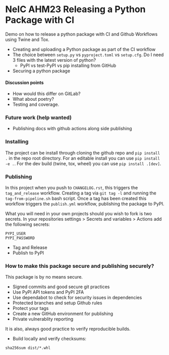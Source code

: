 # NeIC AHM23 Releasing a Python Package with CI

Demo on how to release a python package with CI and Github Workflows using Twine and Tox.

- Creating and uploading a Python package as part of the CI workflow
- The choice between `setup.py` vs `pyproject.toml` vs `setup.cfg`. Do I need 3 files with the latest version of python? 
   - PyPI vs test-PyPI vs pip installing from GitHub
- Securing a python package

#### Discussion points

- How would this differ on GitLab?
- What about poetry?
- Testing and coverage.


### Future work (help wanted)

- Publishing docs with github actions along side publishing 


### Installing 

The project can be install through cloning the github repo and `pip install .` in the repo root directory. For an editable install you can use `pip install -e .`. For the dev build (twine, tox, wheel) you can use `pip install .[dev]`. 


### Publishing

In this project when you push to `CHANGELOG.rst`, this triggers the `tag_and_release` workflow. Creating a tag via `git tag -l` and running the `tag-from-pipeline.sh` bash script. Once a tag has been created this workflow triggers the `publish.yml` workflow, publishing the package to PyPI. 

What you will need in your own projects should you wish to fork is two secrets. In your repositories settings > Secrets and variables > Actions add the following secrets:

```
PYPI_USER
PYPI_PASSWORD
```
- Tag and Release 
- Publish to PyPI 

### How to make this package secure and publishing securely?

This package is by no means secure. 

- Signed commits and good secure git practices
- Use PyPI API tokens and PyPI 2FA
- Use dependabot to check for security issues in dependencies
- Protected branches and setup Github rules
- Protect your tags
- Create a new GitHub environment for publishing 
- Private vulnerablity reporting 

It is also, always good practice to verify reproducible builds. 
- Build locally and verify checksums:

```
sha256sum dist/*.whl
``` 